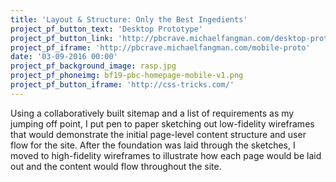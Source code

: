 ```yaml
---
title: 'Layout & Structure: Only the Best Ingedients'
project_pf_button_text: 'Desktop Prototype'
project_pf_button_link: 'http://pbcrave.michaelfangman.com/desktop-proto'
project_pf_iframe: 'http://pbcrave.michaelfangman.com/mobile-proto'
date: '03-09-2016 00:00'
project_pf_background_image: rasp.jpg
project_pf_phoneimg: bf19-pbc-homepage-mobile-v1.png
project_pf_button_iframe: 'http://css-tricks.com/'
---
```


Using a collaboratively built sitemap and a list of requirements as my jumping off point, I put pen to paper sketching out low-fidelity wireframes that would demonstrate the initial page-level content structure and user flow for the site. After the foundation was laid through the sketches, I moved to high-fidelity wireframes to illustrate how each page would be laid out and the content would flow throughout the site.